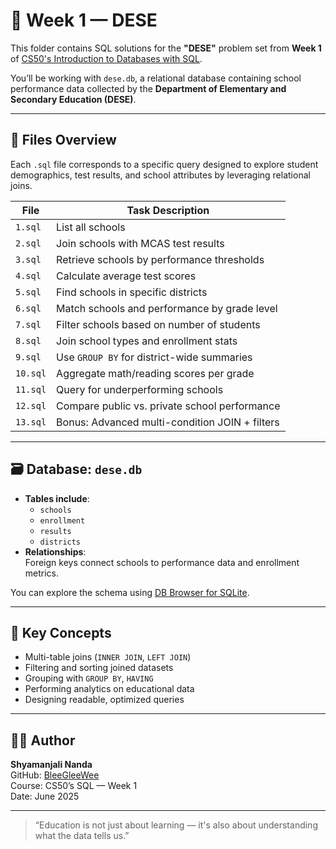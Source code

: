 # 🏫 Week 1 — DESE

This folder contains SQL solutions for the **"DESE"** problem set from **Week 1** of [CS50's Introduction to Databases with SQL](https://cs50.harvard.edu/sql/).

You’ll be working with `dese.db`, a relational database containing school performance data collected by the **Department of Elementary and Secondary Education (DESE)**.

---

## 📁 Files Overview

Each `.sql` file corresponds to a specific query designed to explore student demographics, test results, and school attributes by leveraging relational joins.

| File      | Task Description                                 |
|-----------|--------------------------------------------------|
| `1.sql`   | List all schools                                 |
| `2.sql`   | Join schools with MCAS test results              |
| `3.sql`   | Retrieve schools by performance thresholds       |
| `4.sql`   | Calculate average test scores                    |
| `5.sql`   | Find schools in specific districts               |
| `6.sql`   | Match schools and performance by grade level     |
| `7.sql`   | Filter schools based on number of students       |
| `8.sql`   | Join school types and enrollment stats           |
| `9.sql`   | Use `GROUP BY` for district-wide summaries       |
| `10.sql`  | Aggregate math/reading scores per grade          |
| `11.sql`  | Query for underperforming schools                |
| `12.sql`  | Compare public vs. private school performance    |
| `13.sql`  | Bonus: Advanced multi-condition JOIN + filters   |

---

## 🗃️ Database: `dese.db`

- **Tables include**:  
  - `schools`  
  - `enrollment`  
  - `results`  
  - `districts`  
- **Relationships**:  
  Foreign keys connect schools to performance data and enrollment metrics.

You can explore the schema using [DB Browser for SQLite](https://sqlitebrowser.org/).

---

## 🧠 Key Concepts

- Multi-table joins (`INNER JOIN`, `LEFT JOIN`)
- Filtering and sorting joined datasets
- Grouping with `GROUP BY`, `HAVING`
- Performing analytics on educational data
- Designing readable, optimized queries

---

## 👩‍💻 Author

**Shyamanjali Nanda**  
GitHub: [BleeGleeWee](https://github.com/BleeGleeWee)  
Course: CS50’s SQL — Week 1  
Date: June 2025

---

> “Education is not just about learning — it's also about understanding what the data tells us.”
